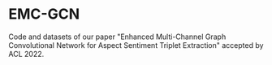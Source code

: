 # EMC-GCN

Code and datasets of our paper "Enhanced Multi-Channel Graph Convolutional Network for Aspect Sentiment Triplet Extraction" accepted by ACL 2022.
